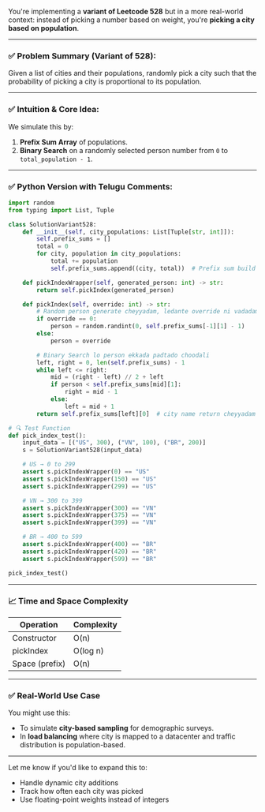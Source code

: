 You're implementing a **variant of Leetcode 528** but in a more real-world context: instead of picking a number based on weight, you're **picking a city based on population**.

---

### ✅ **Problem Summary (Variant of 528):**

Given a list of cities and their populations, randomly pick a city such that the probability of picking a city is proportional to its population.

---

### ✅ **Intuition & Core Idea:**

We simulate this by:

1. **Prefix Sum Array** of populations.
2. **Binary Search** on a randomly selected person number from `0` to `total_population - 1`.

---

### ✅ **Python Version with Telugu Comments:**

```python
import random
from typing import List, Tuple

class SolutionVariant528:
    def __init__(self, city_populations: List[Tuple[str, int]]):
        self.prefix_sums = []
        total = 0
        for city, population in city_populations:
            total += population
            self.prefix_sums.append((city, total))  # Prefix sum build cheyyadam

    def pickIndexWrapper(self, generated_person: int) -> str:
        return self.pickIndex(generated_person)

    def pickIndex(self, override: int) -> str:
        # Random person generate cheyyadam, ledante override ni vadadam
        if override == 0:
            person = random.randint(0, self.prefix_sums[-1][1] - 1)
        else:
            person = override

        # Binary Search lo person ekkada padtado choodali
        left, right = 0, len(self.prefix_sums) - 1
        while left <= right:
            mid = (right - left) // 2 + left
            if person < self.prefix_sums[mid][1]:
                right = mid - 1
            else:
                left = mid + 1
        return self.prefix_sums[left][0]  # city name return cheyyadam

# 🔍 Test Function
def pick_index_test():
    input_data = [("US", 300), ("VN", 100), ("BR", 200)]
    s = SolutionVariant528(input_data)

    # US → 0 to 299
    assert s.pickIndexWrapper(0) == "US"
    assert s.pickIndexWrapper(150) == "US"
    assert s.pickIndexWrapper(299) == "US"

    # VN → 300 to 399
    assert s.pickIndexWrapper(300) == "VN"
    assert s.pickIndexWrapper(375) == "VN"
    assert s.pickIndexWrapper(399) == "VN"

    # BR → 400 to 599
    assert s.pickIndexWrapper(400) == "BR"
    assert s.pickIndexWrapper(420) == "BR"
    assert s.pickIndexWrapper(599) == "BR"

pick_index_test()
```

---

### 📈 **Time and Space Complexity**

| Operation      | Complexity |
| -------------- | ---------- |
| Constructor    | O(n)       |
| pickIndex      | O(log n)   |
| Space (prefix) | O(n)       |

---

### ✅ Real-World Use Case

You might use this:

* To simulate **city-based sampling** for demographic surveys.
* In **load balancing** where city is mapped to a datacenter and traffic distribution is population-based.

---

Let me know if you'd like to expand this to:

* Handle dynamic city additions
* Track how often each city was picked
* Use floating-point weights instead of integers

